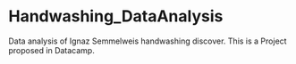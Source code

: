 # Handwashing_DataAnalysis
Data analysis of Ignaz Semmelweis handwashing discover. This is a Project proposed in Datacamp.
